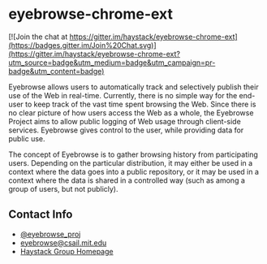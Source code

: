 eyebrowse-chrome-ext
===========
[![Join the chat at https://gitter.im/haystack/eyebrowse-chrome-ext](https://badges.gitter.im/Join%20Chat.svg)](https://gitter.im/haystack/eyebrowse-chrome-ext?utm_source=badge&utm_medium=badge&utm_campaign=pr-badge&utm_content=badge)

Eyebrowse allows users to automatically track and selectively publish their use of the Web in real-time. Currently, there is no simple way for the end-user to keep track of the vast time spent browsing the Web. Since there is no clear picture of how users access the Web as a whole, the Eyebrowse Project aims to allow public logging of Web usage through client-side services. Eyebrowse gives control to the user, while providing data for public use.

The concept of Eyebrowse is to gather browsing history from participating users. Depending on the particular distribution, it may either be used in a context where the data goes into a public repository, or it may be used in a context where the data is shared in a controlled way (such as among a group of users, but not publicly). 

## Contact Info

+ [@eyebrowse_proj](https://twitter.com/eyebrowse_proj)
+ [eyebrowse@csail.mit.edu](mailto:eyebrowse@csail.mit.edu)
+ [Haystack Group Homepage](http://haystack.csail.mit.edu/)
